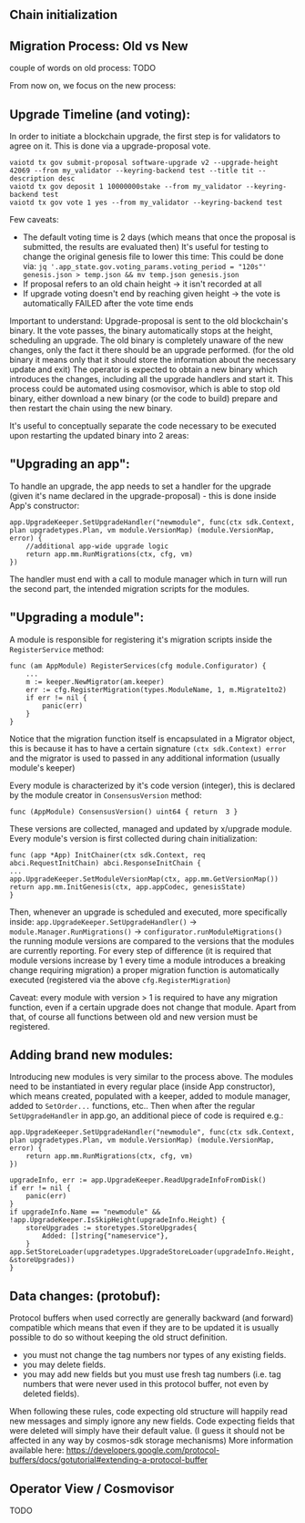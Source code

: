 ## Chain initialization

## Migration Process: Old vs New

couple of words on old process: TODO

From now on, we focus on the new process:

## Upgrade Timeline (and voting):

In order to initiate a blockchain upgrade, the first step is for validators to agree on it. This is done via a upgrade-proposal vote. 

    vaiotd tx gov submit-proposal software-upgrade v2 --upgrade-height 42069 --from my_validator --keyring-backend test --title tit --description desc 
    vaiotd tx gov deposit 1 10000000stake --from my_validator --keyring-backend test 
    vaiotd tx gov vote 1 yes --from my_validator --keyring-backend test

Few caveats:

 - The default voting time is 2 days (which means that once the proposal is submitted, the results are evaluated then)
It's useful for testing to change the original genesis file to lower this time:
This could be done via:
`jq '.app_state.gov.voting_params.voting_period = "120s"' genesis.json > temp.json && mv temp.json genesis.json`
 - If proposal refers to an old chain height -> it isn't recorded at all
 - If upgrade voting doesn't end by reaching given height -> the vote is
   automatically FAILED after the vote time ends

Important to understand: 
Upgrade-proposal is sent to the old blockchain's binary. It the vote passes, the binary automatically stops at the height, scheduling an upgrade. The old binary is completely unaware of the new changes, only the fact it there should be an upgrade performed. (for the old binary it means only that it should store the information about the necessary update and exit) 
The operator is expected to obtain a new binary which introduces the changes, including all the upgrade handlers and start it.
This process could be automated using cosmovisor, which is able to stop old binary, either download a new binary (or the code to build) prepare and then restart the chain using the new binary.

It's useful to conceptually separate the code necessary to be executed upon restarting the updated binary into 2 areas:

## "Upgrading an app":

To handle an upgrade, the app needs to set a handler for the upgrade (given it's name declared in the upgrade-proposal) - this is done inside App's constructor:

    app.UpgradeKeeper.SetUpgradeHandler("newmodule", func(ctx sdk.Context, plan upgradetypes.Plan, vm module.VersionMap) (module.VersionMap, error) { 
	    //additional app-wide upgrade logic 
	    return app.mm.RunMigrations(ctx, cfg, vm)
    })

The handler must end with a call to module manager which in turn will run the second part, the intended migration scripts for the modules.

## "Upgrading a module":

A module is responsible for registering it's migration scripts inside the `RegisterService` method:

    func (am AppModule) RegisterServices(cfg module.Configurator) {
	    ...
	    m := keeper.NewMigrator(am.keeper)
	    err := cfg.RegisterMigration(types.ModuleName, 1, m.Migrate1to2)
	    if err != nil {
		    panic(err)
	    }
	}
Notice that the migration function itself is encapsulated in a Migrator object, this is because it has to have a certain signature `(ctx sdk.Context) error` and the migrator is used to passed in any additional information  (usually module's keeper)

Every module is characterized by it's code version (integer), this is declared by the module creator in `ConsensusVersion` method:

    func (AppModule) ConsensusVersion() uint64 { return  3 }
    
These versions are collected, managed and updated by x/upgrade module. 
Every module's version is first collected during chain initialization:

    func (app *App) InitChainer(ctx sdk.Context, req abci.RequestInitChain) abci.ResponseInitChain {
    ...
    app.UpgradeKeeper.SetModuleVersionMap(ctx, app.mm.GetVersionMap())
    return app.mm.InitGenesis(ctx, app.appCodec, genesisState)
    }

Then, whenever an upgrade is scheduled and executed, more specifically inside:
`app.UpgradeKeeper.SetUpgradeHandler()` -> `module.Manager.RunMigrations()` -> `configurator.runModuleMigrations()` 
the running module versions are compared to the versions that the modules are currently reporting. For every step of difference (it is required that module versions increase by 1 every time a module introduces a breaking change requiring migration) a proper migration function is automatically executed (registered via the above `cfg.RegisterMigration`)

Caveat: every module with version > 1 is required to have any migration function, even if a certain upgrade does not change that module. Apart from that, of course all functions between old and new version must be registered.

## Adding brand new modules:

Introducing new modules is very similar to the process above. The modules need to be instantiated in every regular place (inside App constructor), which means created, populated with a keeper, added to module manager, added to `SetOrder...` functions, etc.. Then when after the regular `SetUpgradeHandler` in app.go, an additional piece of code is required e.g.:
    
    app.UpgradeKeeper.SetUpgradeHandler("newmodule", func(ctx sdk.Context, plan upgradetypes.Plan, vm module.VersionMap) (module.VersionMap, error) {
	    return app.mm.RunMigrations(ctx, cfg, vm)
    })
 
    upgradeInfo, err := app.UpgradeKeeper.ReadUpgradeInfoFromDisk() 
	if err != nil {
		panic(err)
    } 
    if upgradeInfo.Name == "newmodule" && !app.UpgradeKeeper.IsSkipHeight(upgradeInfo.Height) {
	    storeUpgrades := storetypes.StoreUpgrades{
		    Added: []string{"nameservice"},
	    }
    app.SetStoreLoader(upgradetypes.UpgradeStoreLoader(upgradeInfo.Height, &storeUpgrades))
    }

## Data changes: (protobuf):

Protocol buffers when used correctly are generally backward (and forward) compatible which means that even if they are to be updated it is usually possible to do so without keeping the old struct definition. 
-   you must not change the tag numbers nor types of any existing fields.
-   you may delete fields.
-   you may add new fields but you must use fresh tag numbers (i.e. tag numbers that were never used in this protocol buffer, not even by deleted fields).

When following these rules, code expecting old structure will happily read new messages and simply ignore any new fields. Code expecting fields that were deleted will simply have their default value. (I guess it should not be affected in any way by cosmos-sdk storage mechanisms)
More information available here: https://developers.google.com/protocol-buffers/docs/gotutorial#extending-a-protocol-buffer


## Operator View / Cosmovisor
TODO



